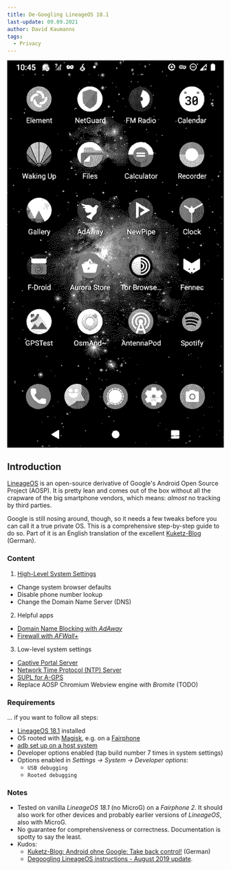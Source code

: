 ```yaml
---
title: De-Googling LineageOS 18.1
last-update: 09.09.2021
author: David Kaumanns
tags:
  - Privacy
---
```


![A LineageOS desktop](lineage_desktop.@monochrome.png)

## Introduction

[LineageOS](https://lineageos.org/) is an open-source derivative of Google's Android Open Source Project (AOSP).
It is pretty lean and comes out of the box without all the crapware of the big smartphone vendors, which means: *almost* no tracking by third parties.

Google is still nosing around, though, so it needs a few tweaks before you can call it a true private OS.
This is a comprehensive step-by-step guide to do so.
Part of it is an English translation of the excellent [Kuketz-Blog](https://www.kuketz-blog.de/android-ohne-google-take-back-control-teil1/) (German).

### Content

1. [High-Level System Settings](system_settings)
  - Change system browser defaults
  - Disable phone number lookup
  - Change the Domain Name Server (DNS)
2. Helpful apps
  - [Domain Name Blocking with *AdAway*](host_blocker)
  - [Firewall with *AFWall+*](firewall)
3. Low-level system settings
  - [Captive Portal Server](captive_portal_server)
  - [Network Time Protocol (NTP) Server](ntp_server)
  - [SUPL for A-GPS](supl_agps)
  - Replace AOSP Chromium Webview engine with *Bromite* (TODO)

### Requirements

... if you want to follow all steps:

- [LineageOS 18.1](https://lineageos.org/) installed
- OS rooted with [Magisk](https://github.com/topjohnwu/Magisk), e.g. on a [Fairphone](/rooting_lineageos)
- [adb set up on a host system](https://wiki.lineageos.org/adb_fastboot_guide.html)
- Developer options enabled (tap build number 7 times in system settings)
- Options enabled in *Settings -> System -> Developer options*:
  - `USB debugging`
  - `Rooted debugging`

### Notes

- Tested on vanilla *LineageOS 18.1* (no MicroG) on a *Fairphone 2*. It should also work for other devices and probably earlier versions of *LineageOS*, also with MicroG.
- No guarantee for comprehensiveness or correctness. Documentation is spotty to say the least.
- Kudos:
  - [Kuketz-Blog: Android ohne Google: Take back control!](https://www.kuketz-blog.de/android-ohne-google-take-back-control-teil1/) (German)
  - [Degoogling LineageOS instructions - August 2019 update](https://www.reddit.com/r/LineageOS/comments/cl5c90/degoogling_lineageos_instructions_august_2019/).


